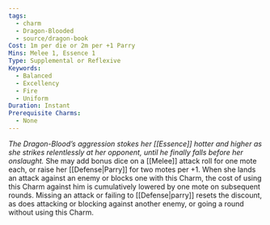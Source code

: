 ```yaml
---
tags:
  - charm
  - Dragon-Blooded
  - source/dragon-book
Cost: 1m per die or 2m per +1 Parry
Mins: Melee 1, Essence 1
Type: Supplemental or Reflexive
Keywords:
  - Balanced
  - Excellency
  - Fire
  - Uniform
Duration: Instant
Prerequisite Charms:
  - None
---
```

*The Dragon-Blood’s aggression stokes her [[Essence]] hotter and higher as she strikes relentlessly at her opponent, until he finally falls before her onslaught.*
She may add bonus dice on a [[Melee]] attack roll for one mote each, or raise her [[Defense|Parry]] for two motes per +1. When she lands an attack against an enemy or blocks one with this Charm, the cost of using this Charm against him is cumulatively lowered by one mote on subsequent rounds. Missing an attack or failing to [[Defense|parry]] resets the discount, as does attacking or blocking against another enemy, or going a round without using this Charm.